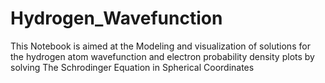 # Hydrogen_Wavefunction
This Notebook is aimed at the Modeling and visualization of solutions for the hydrogen atom wavefunction and electron probability density plots by solving The Schrodinger Equation in Spherical Coordinates
